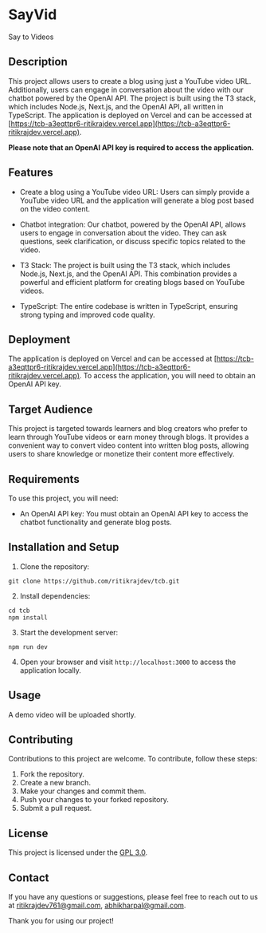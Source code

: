 # SayVid

Say to Videos

## Description

This project allows users to create a blog using just a YouTube video URL. Additionally, users can engage in conversation about the video with our chatbot powered by the OpenAI API. The project is built using the T3 stack, which includes Node.js, Next.js, and the OpenAI API, all written in TypeScript. The application is deployed on Vercel and can be accessed at [https://tcb-a3eqttpr6-ritikrajdev.vercel.app](https://tcb-a3eqttpr6-ritikrajdev.vercel.app).

**Please note that an OpenAI API key is required to access the application.**

## Features

- Create a blog using a YouTube video URL: Users can simply provide a YouTube video URL and the application will generate a blog post based on the video content.

- Chatbot integration: Our chatbot, powered by the OpenAI API, allows users to engage in conversation about the video. They can ask questions, seek clarification, or discuss specific topics related to the video.

- T3 Stack: The project is built using the T3 stack, which includes Node.js, Next.js, and the OpenAI API. This combination provides a powerful and efficient platform for creating blogs based on YouTube videos.

- TypeScript: The entire codebase is written in TypeScript, ensuring strong typing and improved code quality.

## Deployment

The application is deployed on Vercel and can be accessed at [https://tcb-a3eqttpr6-ritikrajdev.vercel.app](https://tcb-a3eqttpr6-ritikrajdev.vercel.app). To access the application, you will need to obtain an OpenAI API key.

## Target Audience

This project is targeted towards learners and blog creators who prefer to learn through YouTube videos or earn money through blogs. It provides a convenient way to convert video content into written blog posts, allowing users to share knowledge or monetize their content more effectively.

## Requirements

To use this project, you will need:

- An OpenAI API key: You must obtain an OpenAI API key to access the chatbot functionality and generate blog posts.

## Installation and Setup

1. Clone the repository:

```
git clone https://github.com/ritikrajdev/tcb.git
```

2. Install dependencies:

```
cd tcb
npm install
```

3. Start the development server:

```
npm run dev
```

4. Open your browser and visit `http://localhost:3000` to access the application locally.

## Usage

A demo video will be uploaded shortly.

## Contributing

Contributions to this project are welcome. To contribute, follow these steps:

1. Fork the repository.
2. Create a new branch.
3. Make your changes and commit them.
4. Push your changes to your forked repository.
5. Submit a pull request.

## License

This project is licensed under the [GPL 3.0](./LICENSE).

## Contact

If you have any questions or suggestions, please feel free to reach out to us at [ritikrajdev761@gmail.com](mailto:ritikrajdev761@gmail.com), [abhikharpal@gmail.com](mailto:abhikharpal@gmail.com).

Thank you for using our project!
